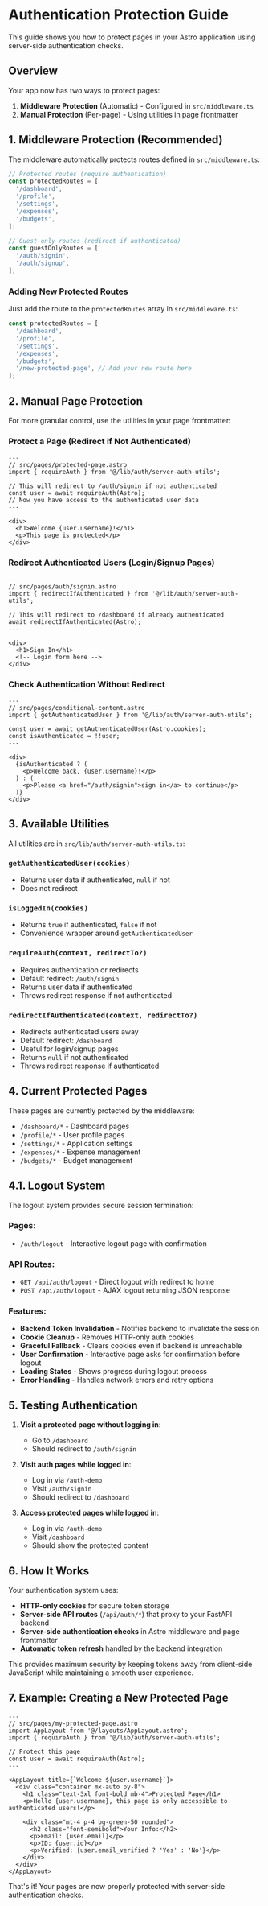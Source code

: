 # Authentication Protection Guide

This guide shows you how to protect pages in your Astro application using server-side authentication checks.

## Overview

Your app now has two ways to protect pages:

1. **Middleware Protection** (Automatic) - Configured in `src/middleware.ts`
2. **Manual Protection** (Per-page) - Using utilities in page frontmatter

## 1. Middleware Protection (Recommended)

The middleware automatically protects routes defined in `src/middleware.ts`:

```typescript
// Protected routes (require authentication)
const protectedRoutes = [
  '/dashboard',
  '/profile', 
  '/settings',
  '/expenses',
  '/budgets',
];

// Guest-only routes (redirect if authenticated)
const guestOnlyRoutes = [
  '/auth/signin',
  '/auth/signup',
];
```

### Adding New Protected Routes

Just add the route to the `protectedRoutes` array in `src/middleware.ts`:

```typescript
const protectedRoutes = [
  '/dashboard',
  '/profile',
  '/settings',
  '/expenses',
  '/budgets',
  '/new-protected-page', // Add your new route here
];
```

## 2. Manual Page Protection

For more granular control, use the utilities in your page frontmatter:

### Protect a Page (Redirect if Not Authenticated)

```astro
---
// src/pages/protected-page.astro
import { requireAuth } from '@/lib/auth/server-auth-utils';

// This will redirect to /auth/signin if not authenticated
const user = await requireAuth(Astro);
// Now you have access to the authenticated user data
---

<div>
  <h1>Welcome {user.username}!</h1>
  <p>This page is protected</p>
</div>
```

### Redirect Authenticated Users (Login/Signup Pages)

```astro
---
// src/pages/auth/signin.astro
import { redirectIfAuthenticated } from '@/lib/auth/server-auth-utils';

// This will redirect to /dashboard if already authenticated
await redirectIfAuthenticated(Astro);
---

<div>
  <h1>Sign In</h1>
  <!-- Login form here -->
</div>
```

### Check Authentication Without Redirect

```astro
---
// src/pages/conditional-content.astro
import { getAuthenticatedUser } from '@/lib/auth/server-auth-utils';

const user = await getAuthenticatedUser(Astro.cookies);
const isAuthenticated = !!user;
---

<div>
  {isAuthenticated ? (
    <p>Welcome back, {user.username}!</p>
  ) : (
    <p>Please <a href="/auth/signin">sign in</a> to continue</p>
  )}
</div>
```

## 3. Available Utilities

All utilities are in `src/lib/auth/server-auth-utils.ts`:

### `getAuthenticatedUser(cookies)`
- Returns user data if authenticated, `null` if not
- Does not redirect

### `isLoggedIn(cookies)`
- Returns `true` if authenticated, `false` if not
- Convenience wrapper around `getAuthenticatedUser`

### `requireAuth(context, redirectTo?)`
- Requires authentication or redirects
- Default redirect: `/auth/signin`
- Returns user data if authenticated
- Throws redirect response if not authenticated

### `redirectIfAuthenticated(context, redirectTo?)`
- Redirects authenticated users away
- Default redirect: `/dashboard`
- Useful for login/signup pages
- Returns `null` if not authenticated
- Throws redirect response if authenticated

## 4. Current Protected Pages

These pages are currently protected by the middleware:

- `/dashboard/*` - Dashboard pages
- `/profile/*` - User profile pages  
- `/settings/*` - Application settings
- `/expenses/*` - Expense management
- `/budgets/*` - Budget management

## 4.1. Logout System

The logout system provides secure session termination:

### Pages:
- `/auth/logout` - Interactive logout page with confirmation

### API Routes:
- `GET /api/auth/logout` - Direct logout with redirect to home
- `POST /api/auth/logout` - AJAX logout returning JSON response

### Features:
- **Backend Token Invalidation** - Notifies backend to invalidate the session
- **Cookie Cleanup** - Removes HTTP-only auth cookies
- **Graceful Fallback** - Clears cookies even if backend is unreachable
- **User Confirmation** - Interactive page asks for confirmation before logout
- **Loading States** - Shows progress during logout process
- **Error Handling** - Handles network errors and retry options

## 5. Testing Authentication

1. **Visit a protected page without logging in**:
   - Go to `/dashboard`
   - Should redirect to `/auth/signin`

2. **Visit auth pages while logged in**:
   - Log in via `/auth-demo`
   - Visit `/auth/signin`
   - Should redirect to `/dashboard`

3. **Access protected pages while logged in**:
   - Log in via `/auth-demo`
   - Visit `/dashboard`
   - Should show the protected content

## 6. How It Works

Your authentication system uses:

- **HTTP-only cookies** for secure token storage
- **Server-side API routes** (`/api/auth/*`) that proxy to your FastAPI backend
- **Server-side authentication checks** in Astro middleware and page frontmatter
- **Automatic token refresh** handled by the backend integration

This provides maximum security by keeping tokens away from client-side JavaScript while maintaining a smooth user experience.

## 7. Example: Creating a New Protected Page

```astro
---
// src/pages/my-protected-page.astro
import AppLayout from '@/layouts/AppLayout.astro';
import { requireAuth } from '@/lib/auth/server-auth-utils';

// Protect this page
const user = await requireAuth(Astro);
---

<AppLayout title={`Welcome ${user.username}`}>
  <div class="container mx-auto py-8">
    <h1 class="text-3xl font-bold mb-4">Protected Page</h1>
    <p>Hello {user.username}, this page is only accessible to authenticated users!</p>
    
    <div class="mt-4 p-4 bg-green-50 rounded">
      <h2 class="font-semibold">Your Info:</h2>
      <p>Email: {user.email}</p>
      <p>ID: {user.id}</p>
      <p>Verified: {user.email_verified ? 'Yes' : 'No'}</p>
    </div>
  </div>
</AppLayout>
```

That's it! Your pages are now properly protected with server-side authentication checks. 